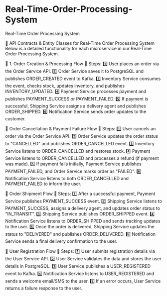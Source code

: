 # Real-Time-Order-Processing-System
Real-Time Order Processing System


📌 API Contracts & Entity Classes for Real-Time Order Processing System
Below is a detailed functionality for each microservice in our Real-Time Order Processing System.


📌 1. Order Creation & Processing Flow
📍 Steps:
1️⃣ User places an order via the Order Service API.
2️⃣ Order Service saves it to PostgreSQL and publishes ORDER_CREATED event to Kafka.
3️⃣ Inventory Service consumes the event, checks stock, updates inventory, and publishes INVENTORY_UPDATED.
4️⃣ Payment Service processes payment and publishes PAYMENT_SUCCESS or PAYMENT_FAILED.
5️⃣ If payment is successful, Shipping Service assigns a delivery agent and publishes ORDER_SHIPPED.
6️⃣ Notification Service sends order updates to the customer.


📌 Order Cancellation & Payment Failure Flow
📍 Steps:
1️⃣ User cancels an order via the Order Service API.
2️⃣ Order Service updates the order status to "CANCELLED" and publishes ORDER_CANCELLED event.
3️⃣ Inventory Service listens to ORDER_CANCELLED and restores stock.
4️⃣ Payment Service listens to ORDER_CANCELLED and processes a refund (if payment was made).
5️⃣ If payment fails initially, Payment Service publishes PAYMENT_FAILED, and Order Service marks order as "FAILED".
6️⃣ Notification Service listens to both ORDER_CANCELLED and PAYMENT_FAILED to inform the user.


📌 Order Shipment Flow
📍 Steps:
1️⃣ After a successful payment, Payment Service publishes PAYMENT_SUCCESS event.
2️⃣ Shipping Service listens to PAYMENT_SUCCESS, assigns a delivery agent, and updates order status to "IN_TRANSIT".
3️⃣ Shipping Service publishes ORDER_SHIPPED event.
4️⃣ Notification Service listens to ORDER_SHIPPED and sends tracking updates to the user.
5️⃣ Once the order is delivered, Shipping Service updates the status to "DELIVERED" and publishes ORDER_DELIVERED.
6️⃣ Notification Service sends a final delivery confirmation to the user.


📌 User Registration Flow
📍 Steps:
1️⃣ User submits registration details via the User Service API.
2️⃣ User Service validates the data and stores the user details in PostgreSQL.
3️⃣ User Service publishes a USER_REGISTERED event to Kafka.
4️⃣ Notification Service listens to USER_REGISTERED and sends a welcome email/SMS to the user.
5️⃣ If an error occurs, User Service returns a failure response to the user.
